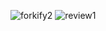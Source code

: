 ![forkify2](https://github.com/user-attachments/assets/404a41c7-e2fc-4e65-abbc-1b818fc411fd)
![review1](https://github.com/user-attachments/assets/5f06f451-c945-40cf-b4d9-5e6145394bd1)


